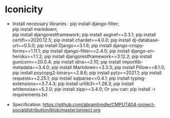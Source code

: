 # Iconicity

* Install necessary libraries :
pip install django-filter;<br/>
pip install markdown;<br/>
pip install djangorestframework;
pip install asgiref==3.3.1;
pip install certifi==2020.12.5;
pip install chardet==4.0.0;
pip install dj-database-url==0.5.0;
pip install Django==3.1.6;
pip install django-crispy-forms==1.11.1;
pip install django-filter==2.4.0;
pip install django-on-heroku==1.1.2;
pip install djangorestframework==3.12.2;
pip install gunicorn==20.0.4;
pip install idna==2.10;
pip install importlib-metadata==3.4.0;
pip install Markdown==3.3.3;
pip install Pillow==8.1.0;
pip install psycopg2-binary==2.8.6;
pip install pytz==2021.1;
pip install requests==2.25.1;
pip install sqlparse==0.4.1;
pip install typing-extensions==3.7.4.3;
pip install urllib3==1.26.3;
pip install whitenoise==5.2.0;
pip install zipp==3.4.0;
Or you can:
pip install -r requirements.txt

* Specification: https://github.com/abramhindle/CMPUT404-project-socialdistribution/blob/master/project.org


